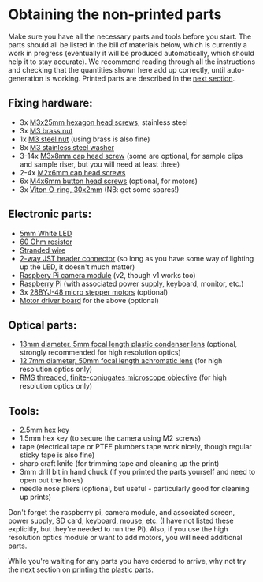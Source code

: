 # Obtaining the non-printed parts
Make sure you have all the necessary parts and tools before you start.  The parts should all be listed in the bill of materials below, which is currently a work in progress (eventually it will be produced automatically, which should help it to stay accurate).  We recommend reading through all the instructions and checking that the quantities shown here add up correctly, until auto-generation is working.  Printed parts are described in the [next section](./0_printing.md).

## Fixing hardware:
*   3x [M3x25mm hexagon head screws](./parts/fixings/m3x25mm_hexagonhead_screw.md), stainless steel
*   3x [M3 brass nut](./parts/fixings/m3_brass_nut.md)
*   1x [M3 steel nut](./parts/fixings/m3_steel_nut.md) (using brass is also fine)
*   8x [M3 stainless steel washer](./parts/fixings/m3_washer.md)
*   3-14x [M3x8mm cap head screw](./parts/fixings/m3x8mm_caphead_screw.md) (some are optional, for sample clips and sample riser, but you will need at least three)
*   2-4x [M2x6mm cap head screws](./parts/fixings/m2x6mm_caphead_screw.md) 
*   6x [M4x6mm button head screws](./parts/fixings/m4x6mm_buttonhead_screw.md) (optional, for motors)
*   3x [Viton O-ring, 30x2mm](./parts/fixings/viton_o_ring_30mm_inner_diameter_2mm_cross_section.md) (NB: get some spares!)

## Electronic parts:
*   [5mm White LED](./parts/electronics/white_led.md)
*   [60 Ohm resistor](./parts/electronics/60_ohm_resistor.md)
*   [Stranded wire](./parts/electronics/stranded_wire.md)
*   [2-way JST header connector](./parts/electronics/2_way_jst_header.md) (so long as you have some way of lighting up the LED, it doesn't much matter)
*   [Raspbery Pi camera module](./parts/electronics/raspberry_pi_camera.md) (v2, though v1 works too)
*   [Raspberry Pi](./parts/electronics/raspberry_pi.md) (with associated power supply, keyboard, monitor, etc.)
*   3x [28BYJ-48 micro stepper motors](./parts/electronics/stepper_motors.md) (optional)
*   [Motor driver board](./parts/electronics/motor_driver.md) for the above (optional)

## Optical parts:
*   [13mm diameter, 5mm focal length plastic condenser lens](./parts/optics/condenser_lens.md) (optional, strongly recommended for high resolution optics)
*   [12.7mm diameter, 50mm focal length achromatic lens](./parts/optics/tube_lens.md) (for high resolution optics only)
*   [RMS threaded, finite-conjugates microscope objective](./parts/optics/objective.md) (for high resolution optics only)

## Tools:
*   2.5mm hex key
*   1.5mm hex key (to secure the camera using M2 screws)
*   tape (electrical tape or PTFE plumbers tape work nicely, though regular sticky tape is also fine)
*   sharp craft knife (for trimming tape and cleaning up the print)
*   3mm drill bit in hand chuck (if you printed the parts yourself and need to open out the holes)
*   needle nose pliers (optional, but useful - particularly good for cleaning up prints)

Don't forget the raspberry pi, camera module, and associated screen, power supply, SD card, keyboard, mouse, etc. (I have not listed these explicitly, but they're needed to run the Pi). Also, if you use the high resolution optics module or want to add motors, you will need additional parts.

While you're waiting for any parts you have ordered to arrive, why not try the next section on [printing the plastic parts](./0_printing.md).